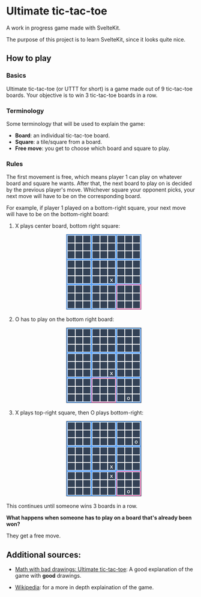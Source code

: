 # Ultimate tic-tac-toe

A work in progress game made with SvelteKit.

The purpose of this project is to learn SvelteKit, since it looks quite nice.

## How to play

### Basics

Ultimate tic-tac-toe (or UTTT for short) is a game made out of 9 tic-tac-toe boards. Your objective is to win 3 tic-tac-toe boards in a row. 

### Terminology

Some terminology that will be used to explain the game:
- **Board**: an individual tic-tac-toe board.
- **Square**: a tile/square from a board.
- **Free move**: you get to choose which board and square to play.

### Rules

The first movement is free, which means player 1 can play on whatever board and square he wants. After that, the next board to play on is decided by the previous player's move. Whichever square your opponent picks, your next move will have to be on the corresponding board. 

For example, if player 1 played on a bottom-right square, your next move will have to be on the bottom-right board:

1. X plays center board, bottom right square:

<center>
    <img src="./static/example1.png" width="200">
</center>

2. O has to play on the bottom right board:

<center>
    <img src="./static/example2.png" width="200">
</center>

3. X plays top-right square, then O plays bottom-right:

<center>
    <img src="./static/example3.png" width="200">
</center>

This continues until someone wins 3 boards in a row.

**What happens when someone has to play on a board that's already been won?**

They get a free move.

## Additional sources:

- [Math with bad drawings: Ultimate tic-tac-toe](https://mathwithbaddrawings.com/2013/06/16/ultimate-tic-tac-toe/): A good explanation of the game with **good** drawings.

- [Wikipedia](https://en.wikipedia.org/wiki/Ultimate_tic-tac-toe): for a more in depth explaination of the game.